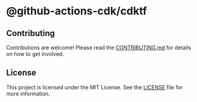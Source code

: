 # @github-actions-cdk/cdktf

## Contributing

Contributions are welcome! Please read the [CONTRIBUTING.md](../../CONTRIBUTING.md) for details on how to get involved.

## License

This project is licensed under the MIT License. See the [LICENSE](../../LICENCE) file for more information.
